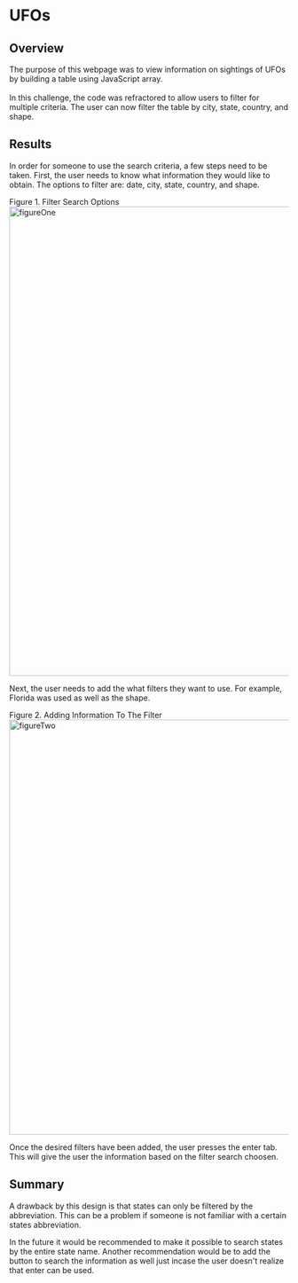 # UFOs

## Overview
<!--Purpose -->
The purpose of this webpage was to view information on sightings of UFOs by building a table using JavaScript array. <br>
<br>In this challenge, the code was refractored to allow users to filter for multiple criteria. The user can now filter the table by city, state, country, and shape. 
## Results
<!-- Describe to dana how someone might use the new webpage by walking her through the process of using the serch criteria. Use images of your webpage during the filtering process to support your explanation-->
In order for someone to use the search criteria, a few steps need to be taken. First, the user needs to know what information they would like to obtain. The options to filter are: date, city, state, country, and shape.

Figure 1. Filter Search Options
<img width="847" alt="figureOne" src="https://user-images.githubusercontent.com/65638310/156905300-e5626ac3-7717-4a2e-8abf-1646c8ea34b2.png">



Next, the user needs to add the what filters they want to use. For example, Florida was used as well as the shape. 

Figure 2. Adding Information To The Filter
<img width="749" alt="figureTwo" src="https://user-images.githubusercontent.com/65638310/156905303-53cb1f3a-7c7f-4315-afbd-bca2dfe51515.png">

Once the desired filters have been added, the user presses the enter tab. This will give the user the information based on the filter search choosen.


## Summary
<!--describe 1 drawback of this new design and 2 recommendations for further developeme t -->
A drawback by this design is that states can only be filtered by the abbreviation. This can be a problem if someone is not familiar with a certain states abbreviation. 

In the future it would be recommended to make it possible to search states by the entire state name. Another recommendation would be to add the button to search the information as well just incase the user doesn't realize that enter can be used.
